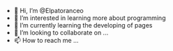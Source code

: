 - 👋 Hi, I’m @Elpatoranceo
- 👀 I’m interested in learning more about programming
- 🌱 I’m currently learning the developing of pages
- 💞️ I’m looking to collaborate on ...
- 📫 How to reach me ...

<!---
Elpatoranceo/Elpatoranceo is a ✨ special ✨ repository because its `README.md` (this file) appears on your GitHub profile.
You can click the Preview link to take a look at your changes.
--->
